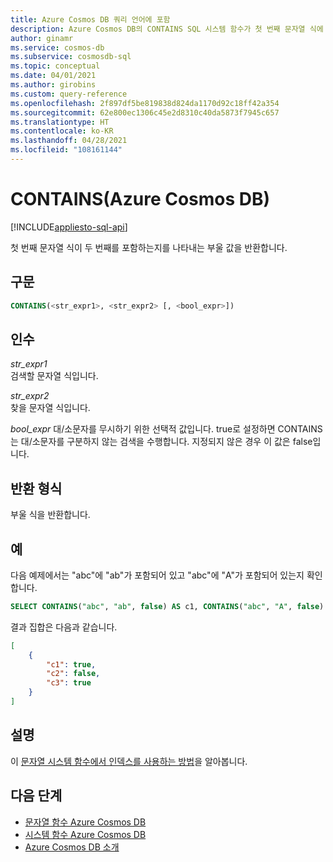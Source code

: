 ```yaml
---
title: Azure Cosmos DB 쿼리 언어에 포함
description: Azure Cosmos DB의 CONTAINS SQL 시스템 함수가 첫 번째 문자열 식에 두 번째 문자열 식이 포함되어 있는지 여부를 나타내는 부울을 반환하는 방법에 대해 알아봅니다.
author: ginamr
ms.service: cosmos-db
ms.subservice: cosmosdb-sql
ms.topic: conceptual
ms.date: 04/01/2021
ms.author: girobins
ms.custom: query-reference
ms.openlocfilehash: 2f897df5be819838d824da1170d92c18ff42a354
ms.sourcegitcommit: 62e800ec1306c45e2d8310c40da5873f7945c657
ms.translationtype: HT
ms.contentlocale: ko-KR
ms.lasthandoff: 04/28/2021
ms.locfileid: "108161144"
---
```

# <a name="contains-azure-cosmos-db"></a>CONTAINS(Azure Cosmos DB)
[!INCLUDE[appliesto-sql-api](includes/appliesto-sql-api.md)]

첫 번째 문자열 식이 두 번째를 포함하는지를 나타내는 부울 값을 반환합니다.  
  
## <a name="syntax"></a>구문
  
```sql
CONTAINS(<str_expr1>, <str_expr2> [, <bool_expr>])  
```  
  
## <a name="arguments"></a>인수
  
*str_expr1*  
   검색할 문자열 식입니다.  
  
*str_expr2*  
   찾을 문자열 식입니다.  

*bool_expr* 대/소문자를 무시하기 위한 선택적 값입니다. true로 설정하면 CONTAINS는 대/소문자를 구분하지 않는 검색을 수행합니다. 지정되지 않은 경우 이 값은 false입니다.
  
## <a name="return-types"></a>반환 형식
  
  부울 식을 반환합니다.  
  
## <a name="examples"></a>예
  
  다음 예제에서는 "abc"에 "ab"가 포함되어 있고 "abc"에 "A"가 포함되어 있는지 확인합니다.  
  
```sql
SELECT CONTAINS("abc", "ab", false) AS c1, CONTAINS("abc", "A", false) AS c2, CONTAINS("abc", "A", true) AS c3
```  
  
 결과 집합은 다음과 같습니다.  
  
```json
[
    {
        "c1": true,
        "c2": false,
        "c3": true
    }
]
```  

## <a name="remarks"></a>설명

이 [문자열 시스템 함수에서 인덱스를 사용하는 방법](sql-query-string-functions.md)을 알아봅니다.

## <a name="next-steps"></a>다음 단계

- [문자열 함수 Azure Cosmos DB](sql-query-string-functions.md)
- [시스템 함수 Azure Cosmos DB](sql-query-system-functions.md)
- [Azure Cosmos DB 소개](introduction.md)
